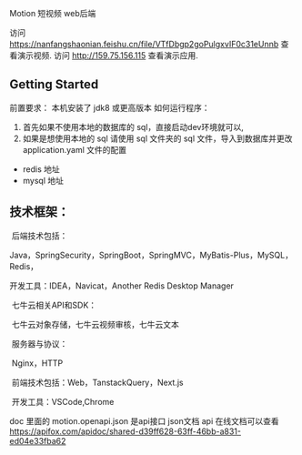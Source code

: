 Motion 短视频 web后端

访问 https://nanfangshaonian.feishu.cn/file/VTfDbgp2goPulgxvIF0c31eUnnb 查看演示视频.
访问  http://159.75.156.115  查看演示应用.


## Getting Started

前置要求：
本机安装了 jdk8 或更高版本
如何运行程序：

1. 首先如果不使用本地的数据库的 sql，直接启动dev环境就可以,
2. 如果是想使用本地的 sql 请使用 sql 文件夹的 sql 文件，导入到数据库并更改 application.yaml 文件的配置
  - redis 地址
  - mysql 地址




## 技术框架：

​	后端技术包括：

​		Java，SpringSecurity，SpringBoot，SpringMVC，MyBatis-Plus，MySQL，Redis，

开发工具：IDEA，Navicat，Another Redis Desktop Manager

​	七牛云相关API和SDK：

​		七牛云对象存储，七牛云视频审核，七牛云文本

​	服务器与协议：

​		Nginx，HTTP

​	前端技术包括：Web，TanstackQuery，Next.js

​		开发工具：VSCode,Chrome

doc 里面的 motion.openapi.json 是api接口 json文档
 api 在线文档可以查看
https://apifox.com/apidoc/shared-d39ff628-63ff-46bb-a831-ed04e33fba62


